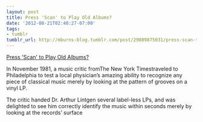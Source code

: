 ```yaml
---
layout: post
title: Press 'Scan' to Play Old Albums?
date: '2012-08-21T02:40:27-07:00'
tags:
- tumblr
tumblr_url: http://mburns-blog.tumblr.com/post/29889875031/press-scan-to-play-old-albums
---
```

<a href="http://www.wired.com/entertainment/music/news/2003/02/57769">Press 'Scan' to Play Old Albums?</a>

<span id="display_date"></span>

<div id="article_text">

In November 1981, a music critic fromThe New York Timestraveled to Philadelphia to test a local physician&rsquo;s amazing ability to recognize any piece of classical music merely by looking at the pattern of grooves on a vinyl LP.


The critic handed Dr. Arthur Lintgen several label-less LPs, and was delighted to see him correctly identify the music within seconds merely by looking at the records&rsquo; surface

</div>
